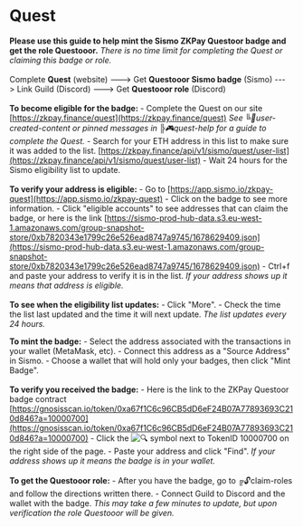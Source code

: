 # Quest

**Please use this guide to help mint the Sismo ZKPay Questoor badge and get the role Questooor.** _There is no time limit for completing the Quest or claiming this badge or role._ \
\
Complete **Quest** (website) ---> Get **Questooor Sismo badge** (Sismo) ---> Link Guild (Discord) ---> Get **Questooor role** (Discord) \
\
**To become eligible for the badge:** - Complete the Quest on our site [https://zkpay.finance/quest](https://zkpay.finance/quest) _See ╚🙌user-created-content or pinned messages in ╠🎮quest-help for a guide to complete the Quest._ - Search for your ETH address in this list to make sure it was added to the list. [https://zkpay.finance/api/v1/sismo/quest/user-list](https://zkpay.finance/api/v1/sismo/quest/user-list) - Wait 24 hours for the Sismo eligibility list to update. \
\
**To verify your address is eligible:** - Go to [https://app.sismo.io/zkpay-quest](https://app.sismo.io/zkpay-quest) - Click on the badge to see more information. - Click "eligible accounts" to see addresses that can claim the badge, or here is the link [https://sismo-prod-hub-data.s3.eu-west-1.amazonaws.com/group-snapshot-store/0xb7820343e1799c26e526ead8747a9745/1678629409.json](https://sismo-prod-hub-data.s3.eu-west-1.amazonaws.com/group-snapshot-store/0xb7820343e1799c26e526ead8747a9745/1678629409.json) - Ctrl+f and paste your address to verify it is in the list. _If your address shows up it means that address is eligible._\
\
**To see when the eligibility list updates:** - Click "More". - Check the time the list last updated and the time it will next update. _The list updates every 24 hours._

**To mint the badge:** - Select the address associated with the transactions in your wallet (MetaMask, etc). - Connect this address as a "Source Address" in Sismo. - Choose a wallet that will hold only your badges, then click "Mint Badge".\
\
**To verify you received the badge:** - Here is the link to the ZKPay Questoor badge contract [https://gnosisscan.io/token/0xa67f1C6c96CB5dD6eF24B07A77893693C210d846?a=10000700](https://gnosisscan.io/token/0xa67f1C6c96CB5dD6eF24B07A77893693C210d846?a=10000700) - Click the ![🔍](https://discord.com/assets/ddeb2a90dd32867b77e22b1eccf5fa55.svg) symbol next to TokenID 10000700 on the right side of the page. - Paste your address and click "Find". _If your address shows up it means the badge is in your wallet._\
\
**To get the Questooor role:** - After you have the badge, go to ╔🔓claim-roles and follow the directions written there. - Connect Guild to Discord and the wallet with the badge. _This may take a few minutes to update, but upon verification the role Questooor will be given._
